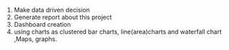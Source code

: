 1. Make data driven decision 
2. Generate report about this project 
3. Dashboard creation
4. using charts as clustered bar charts, line(area)charts and waterfall chart ,Maps, graphs.
